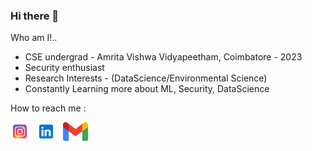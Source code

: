 ### Hi there 👋
Who am I!..
 - CSE undergrad - Amrita Vishwa Vidyapeetham, Coimbatore - 2023
 - Security enthusiast 
 - Research Interests - (DataScience/Environmental Science) 
 - Constantly Learning more about ML, Security, DataScience

How to reach me :
  <p>
  <a href="https://www.instagram.com/abhijithshaji_kp/"><img height="30" src="https://github.com/abhiskp/abhiskp/blob/main/icons/instagram.svg"></a>&nbsp;&nbsp;
  <a href="www.linkedin.com/in/000abhiskp"><img height="30" src="https://github.com/abhiskp/abhiskp/blob/main/icons/linkedin.svg"></a>&nbsp;&nbsp;
  <a href="abhijithshajikp@gmail.com"><img height="30" src="https://github.com/abhiskp/abhiskp/blob/main/icons/Gmail_icon.svg"></a>&nbsp;&nbsp;
  </p>
<!--
**abhiskp/abhiskp** is a ✨ _special_ ✨ repository because its `README.md` (this file) appears on your GitHub profile.

Here are some ideas to get you started:

- 🔭 I’m currently working on ...
- 🌱 I’m currently learning ...
- 👯 I’m looking to collaborate on ...
- 🤔 I’m looking for help with ...
- 💬 Ask me about ...
- 📫 How to reach me: ...
- 😄 Pronouns: ...
- ⚡ Fun fact: ...
-->
